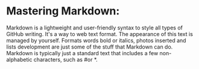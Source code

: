 # Mastering Markdown:
Markdown is a lightweight and user-friendly syntax to style all types of GitHub writing.
It's a way to web text format. The appearance of this text is managed by yourself. Formats words bold or italics, photos inserted and lists development are just some of the stuff that Markdown can do. Markdown is typically just a standard text that includes a few non-alphabetic characters, such as #or *.
